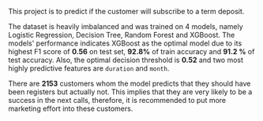 This project is to predict if the customer will subscribe to a term deposit.

The dataset is heavily imbalanced and was trained on 4 models, namely Logistic Regression, Decision Tree, Random Forest and XGBoost. The models' performance indicates XGBoost as the optimal model due to its highest F1 score of **0.56** on test set, **92.8%** of train accuracy and **91.2 %** of test accuracy. Also, the optimal decision threshold is **0.52** and two most highly predictive features are `duration` and `month`.

There are **2153** customers whom the model predicts that they should have been registers but actually not. This implies that they are very likely to be a success in the next calls, therefore, it is recommended to put more marketing effort into these customers.
